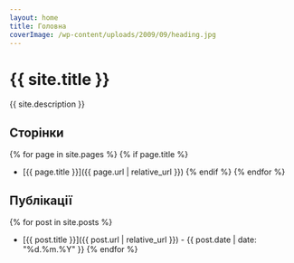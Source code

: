 ```yaml
---
layout: home
title: Головна
coverImage: /wp-content/uploads/2009/09/heading.jpg
---
```


# {{ site.title }}

{{ site.description }}

## Сторінки

{% for page in site.pages %}
{% if page.title %}
- [{{ page.title }}]({{ page.url | relative_url }})
{% endif %}
{% endfor %}

## Публікації

{% for post in site.posts %}
- [{{ post.title }}]({{ post.url | relative_url }}) - {{ post.date | date: "%d.%m.%Y" }}
{% endfor %}